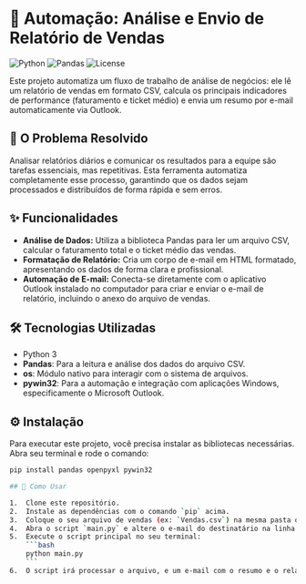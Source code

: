# 🚀 Automação: Análise e Envio de Relatório de Vendas

![Python](https://img.shields.io/badge/Python-3.11-3776AB?style=for-the-badge&logo=python)
![Pandas](https://img.shields.io/badge/Pandas-150458?style=for-the-badge&logo=pandas)
![License](https://img.shields.io/badge/License-MIT-yellow.svg?style=for-the-badge)

Este projeto automatiza um fluxo de trabalho de análise de negócios: ele lê um relatório de vendas em formato CSV, calcula os principais indicadores de performance (faturamento e ticket médio) e envia um resumo por e-mail automaticamente via Outlook.

## 🎯 O Problema Resolvido

Analisar relatórios diários e comunicar os resultados para a equipe são tarefas essenciais, mas repetitivas. Esta ferramenta automatiza completamente esse processo, garantindo que os dados sejam processados e distribuídos de forma rápida e sem erros.

## ✨ Funcionalidades

-   **Análise de Dados:** Utiliza a biblioteca Pandas para ler um arquivo CSV, calcular o faturamento total e o ticket médio das vendas.
-   **Formatação de Relatório:** Cria um corpo de e-mail em HTML formatado, apresentando os dados de forma clara e profissional.
-   **Automação de E-mail:** Conecta-se diretamente com o aplicativo Outlook instalado no computador para criar e enviar o e-mail de relatório, incluindo o anexo do arquivo de vendas.

## 🛠️ Tecnologias Utilizadas

-   Python 3
-   **Pandas**: Para a leitura e análise dos dados do arquivo CSV.
-   **os**: Módulo nativo para interagir com o sistema de arquivos.
-   **pywin32**: Para a automação e integração com aplicações Windows, especificamente o Microsoft Outlook.

## ⚙️ Instalação

Para executar este projeto, você precisa instalar as bibliotecas necessárias. Abra seu terminal e rode o comando:
```bash
pip install pandas openpyxl pywin32

## 🚀 Como Usar

1.  Clone este repositório.
2.  Instale as dependências com o comando `pip` acima.
3.  Coloque o seu arquivo de vendas (ex: `Vendas.csv`) na mesma pasta que o script `main.py`.
4.  Abra o script `main.py` e altere o e-mail do destinatário na linha `email.To = "destinatario@email.com"`.
5.  Execute o script principal no seu terminal:
    ```bash
    python main.py
    ```
6.  O script irá processar o arquivo, e um e-mail com o resumo e o relatório em anexo será enviado automaticamente pelo seu Outlook.